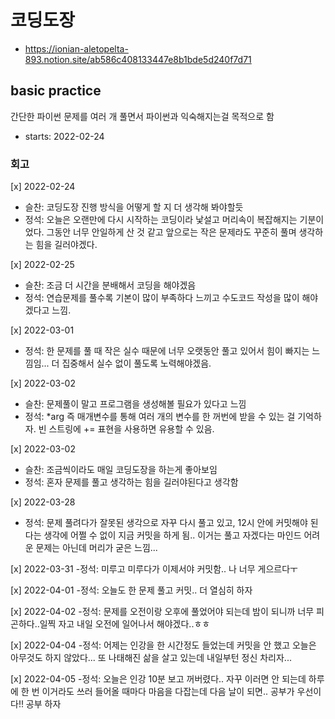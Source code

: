 # 코딩도장

- https://ionian-aletopelta-893.notion.site/ab586c408133447e8b1bde5d240f7d71

## basic practice

간단한 파이썬 문제를 여러 개 풀면서 파이썬과 익숙해지는걸 목적으로 함

- starts: 2022-02-24

### 회고

[x] 2022-02-24

- 슬찬: 코딩도장 진행 방식을 어떻게 할 지 더 생각해 봐야할듯
- 정석: 오늘은 오랜만에 다시 시작하는 코딩이라 낯설고 머리속이 복잡해지는 기분이었다. 그동안 너무 안일하게 산 것 같고 앞으로는 작은 문제라도 꾸준히 풀며 생각하는 힘을 길러야겠다.

[x] 2022-02-25

- 슬찬: 조금 더 시간을 분배해서 코딩을 해야겠음
- 정석: 연습문제를 풀수록 기본이 많이 부족하다 느끼고 수도코드 작성을 많이 해야겠다고 느낌.

[x] 2022-03-01

- 정석: 한 문제를 풀 때 작은 실수 때문에 너무 오랫동안 풀고 있어서 힘이 빠지는 느낌임... 더 집중해서 실수 없이 풀도록 노력해야겠음.

[x] 2022-03-02

- 슬찬: 문제풀이 말고 프로그램을 생성해볼 필요가 있다고 느낌
- 정석: \*arg 즉 매개변수를 통해 여러 개의 변수를 한 꺼번에 받을 수 있는 걸 기억하자. 빈 스트링에 += 표현을 사용하면 유용할 수 있음.

[x] 2022-03-02

- 슬찬: 조금씩이라도 매일 코딩도장을 하는게 좋아보임
- 정석: 혼자 문제를 풀고 생각하는 힘을 길러야된다고 생각함

[x] 2022-03-28
- 정석: 문제 풀려다가 잘못된 생각으로 자꾸 다시 풀고 있고, 12시 안에 커밋해야 된다는 생각에 어쩔 수 없이 지금 커밋을 하게 됨.. 이거는 풀고 자겠다는 마인드 어려운 문제는 아닌데 머리가 굳은 느낌...

[x] 2022-03-31
-정석: 미루고 미루다가 이제서야 커밋함.. 나 너무 게으르다ㅜ

[x] 2022-04-01
-정석: 오늘도 한 문제 풀고 커밋.. 더 열심히 하자

[x] 2022-04-02
-정석: 문제를 오전이랑 오후에 풀었어야 되는데 밤이 되니까 너무 피곤하다..일찍 자고
내일 오전에 일어나서 해야겠다..ㅎㅎ

[x] 2022-04-04
-정석: 어제는 인강을 한 시간정도 들었는데 커밋을 안 했고 오늘은 아무것도 하지 않았다...
또 나태해진 삶을 살고 있는데 내일부턴 정신 차리자...

[x] 2022-04-05
-정석: 오늘은 인강 10분 보고 꺼버렸다.. 자꾸 이러면 안 되는데 하루에 한 번 이거라도 쓰러 들어올 때마다 마음을 다잡는데 다음 날이 되면.. 공부가 우선이다!! 공부 하자
